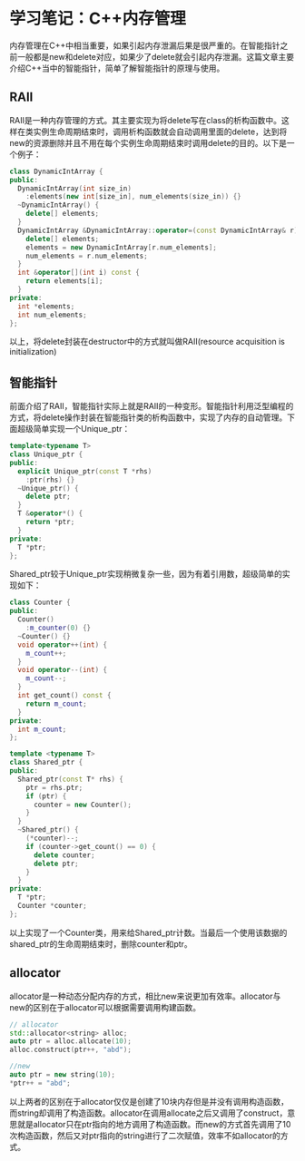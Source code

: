# 学习笔记：C++内存管理
内存管理在C++中相当重要，如果引起内存泄漏后果是很严重的。在智能指针之前一般都是new和delete对应，如果少了delete就会引起内存泄漏。这篇文章主要介绍C++当中的智能指针，简单了解智能指针的原理与使用。
## RAII
RAII是一种内存管理的方式。其主要实现为将delete写在class的析构函数中。这样在类实例生命周期结束时，调用析构函数就会自动调用里面的delete，达到将new的资源删除并且不用在每个实例生命周期结束时调用delete的目的。以下是一个例子：  
```cpp
class DynamicIntArray {
public:
  DynamicIntArray(int size_in)
    :elements(new int[size_in], num_elements(size_in)) {}
  ~DynamicIntArray() {
    delete[] elements;
  }
  DynamicIntArray &DynamicIntArray::operator=(const DynamicIntArray& r) {
    delete[] elements;
    elements = new DynamicIntArray[r.num_elements];
    num_elements = r.num_elements;
  }
  int &operator[](int i) const {
    return elements[i];
  }
private:
  int *elements;
  int num_elements;
};
```
以上，将delete封装在destructor中的方式就叫做RAII(resource acquisition is initialization)  
## 智能指针
前面介绍了RAII，智能指针实际上就是RAII的一种变形。智能指针利用泛型编程的方式，将delete操作封装在智能指针类的析构函数中，实现了内存的自动管理。下面超级简单实现一个Unique_ptr：  
```cpp
template<typename T>
class Unique_ptr {
public:
  explicit Unique_ptr(const T *rhs)
    :ptr(rhs) {}
  ~Unique_ptr() {
    delete ptr;
  }
  T &operator*() {
    return *ptr;
  }
private:
  T *ptr;
};
```
Shared_ptr较于Unique_ptr实现稍微复杂一些，因为有着引用数，超级简单的实现如下：  
```cpp
class Counter {
public:
  Counter()
    :m_counter(0) {}
  ~Counter() {}
  void operator++(int) {
    m_count++;
  }
  void operator--(int) {
    m_count--;
  }
  int get_count() const {
    return m_count;
  }
private:
  int m_count;
};

template <typename T>
class Shared_ptr {
public:
  Shared_ptr(const T* rhs) {
    ptr = rhs.ptr;
    if (ptr) {
      counter = new Counter();
    }
  }
  ~Shared_ptr() {
    (*counter)--;
    if (counter->get_count() == 0) {
      delete counter;
      delete ptr;
    }
  }
private:
  T *ptr;
  Counter *counter;
};
```
以上实现了一个Counter类，用来给Shared_ptr计数。当最后一个使用该数据的shared_ptr的生命周期结束时，删除counter和ptr。

## allocator
allocator是一种动态分配内存的方式，相比new来说更加有效率。allocator与new的区别在于allocator可以根据需要调用构建函数。
```cpp
// allocator
std::allocator<string> alloc;
auto ptr = alloc.allocate(10);
alloc.construct(ptr++, "abd");

//new
auto ptr = new string(10);
*ptr++ = "abd";
```
以上两者的区别在于allocator仅仅是创建了10块内存但是并没有调用构造函数，而string却调用了构造函数。allocator在调用allocate之后又调用了construct，意思就是allocator只在ptr指向的地方调用了构造函数。而new的方式首先调用了10次构造函数，然后又对ptr指向的string进行了二次赋值，效率不如allocator的方式。
